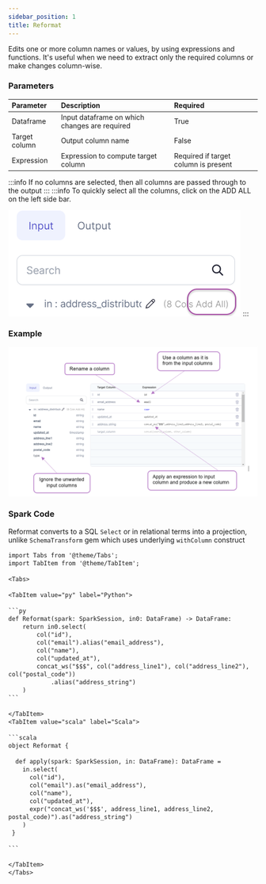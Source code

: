 ```yaml
---
sidebar_position: 1
title: Reformat
---
```


Edits one or more column names or values, by using expressions and functions. It's useful when we need to extract only the required columns or make changes column-wise.


### Parameters
| Parameter     | Description                                   | Required                             |
|:--------------|:----------------------------------------------|:-------------------------------------|
| Dataframe     | Input dataframe on which changes are required | True                                 |
| Target column | Output column name                            | False                                |
| Expression    | Expression to compute target column           | Required if target column is present |

:::info
If no columns are selected, then all columns are passed through to the output
:::
:::info 
To quickly select all the columns, click on the ADD ALL on the left side bar.

![Adding all columns](./img/reformat_addall.png)
:::


### Example

![Example usage of Reformat](./img/reformat_eg_1.png)

### Spark Code
Reformat converts to a SQL `Select` or in relational terms into a projection, unlike `SchemaTransform` gem which uses underlying `withColumn` construct

````mdx-code-block
import Tabs from '@theme/Tabs';
import TabItem from '@theme/TabItem';

<Tabs>

<TabItem value="py" label="Python">

```py
def Reformat(spark: SparkSession, in0: DataFrame) -> DataFrame:
    return in0.select(
        col("id"),
        col("email").alias("email_address"),
        col("name"),
        col("updated_at"),
        concat_ws("$$$", col("address_line1"), col("address_line2"), col("postal_code"))
            .alias("address_string")
    )
```

</TabItem>
<TabItem value="scala" label="Scala">

```scala
object Reformat {
 
  def apply(spark: SparkSession, in: DataFrame): DataFrame =
    in.select(
      col("id"),
      col("email").as("email_address"),
      col("name"),
      col("updated_at"),
      expr("concat_ws('$$$', address_line1, address_line2, postal_code)").as("address_string")
    )
 }

```

</TabItem>
</Tabs>

````
 

